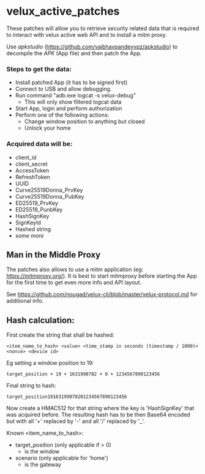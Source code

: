 # velux_active_patches

These patches will allow you to retrieve security related data that is required to interact with velux active web API and to install a mitm proxy.

Use *apkstudio* (https://github.com/vaibhavpandeyvpz/apkstudio) to decompile the *APK* (App file) and then patch the App.

### Steps to get the data:
* Install patched App (it has to be signed first)
* Connect to USB and allow debugging.
* Run command "adb.exe logcat -s velux-debug"
  * This will only show filtered logcat data
* Start App, login and perform authorization
* Perform one of the following actions:
  * Change window position to anything but closed
  * Unlock your home

### Acquired data will be:
* client_id
* client_secret
* AccessToken
* RefreshToken
* UUID
* Curve25519Donna_PrvKey
* Curve25519Donna_PubKey
* ED25519_PrvKey
* ED25519_PunbKey
* HashSignKey
* SignKeyId
* Hashed string
* *some more*

## Man in the Middle Proxy

The patches also allows to use a mitm application (eg: https://mitmproxy.org/).
It is best to start mitmproxy before starting the App for the first time to get even more info and API layout.

See https://github.com/nougad/velux-cli/blob/master/velux-protocol.md for additional info.

## Hash calculation:

First create the string that shall be hashed:

`<item_name_to_hash> <value> <time_stamp in seconds (timestamp / 1000)> <nonce> <device id>`

Eg setting a window position to 19:

`target_position + 19 + 1631998782 + 0 + 1234567890123456`

Final string to hash:

`target_position19163199878201234567890123456`

Now create a HMAC512 for that string where the key is 'HashSignKey' that was acquired before.
The resulting hash has to be then Base64 encoded but with all '+' replaced by '-' and all '/' replaced by '_'.

Known <item_name_to_hash>:
* target_position (only applicable if > 0)
  * <device id> is the window
* scenario (only applicable for 'home')
  * <device id> is the gateway
